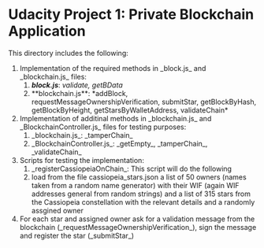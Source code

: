 # Udacity Project 1: Private Blockchain Application

This directory includes the following:

<ol>
   <li>Implementation of the required methods in _block.js_ and _blockchain.js_ files:
   <ol>
     <li> <strong><em>block.js</em></strong>: <em>validate, getBData</em></li>
     <li> **blockchain.js**: *addBlock, requestMessageOwnershipVerification, submitStar, getBlockByHash, getBlockByHeight, getStarsByWalletAddress, validateChain*      </li>
    </ol>
   </li>
<li> Implementation of additinal methods in _blockchain.js_ and _BlockchainController.js_ files for testing purposes:
   <ol>
   <li> _blockchain.js_: _tamperChain_ </li>
   <li> _BlockchainController.js_: _getEmpty_, _tamperChain_, _validateChain_ </li>
   </ol>
</li>
<li> Scripts for testing the implementation:
<ol>
<li> _registerCassiopeiaOnChain_: This script will do the following </li>
<li>  load from the file cassiopeia_stars.json a list of 50 owners (names taken from a random name generator) with their WIF (again WIF addresses general from random strings) and a list of 315 stars from the Cassiopeia constellation with the relevant details and a randomly assgined owner </li>
</ol>
</li>
 <li>  For each star and assigned owner ask for a validation message from the blockchain (_requestMessageOwnershipVerification_), sign the message and register the star (_submitStar_)
</ol>
